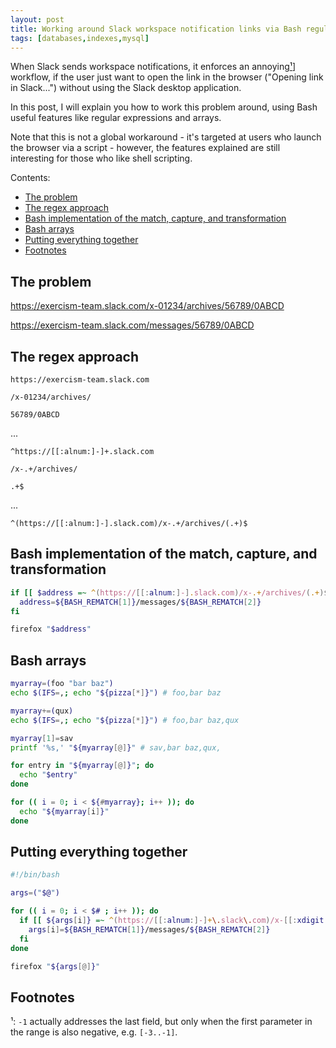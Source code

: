 ```yaml
---
layout: post
title: Working around Slack workspace notification links via Bash regular expressions
tags: [databases,indexes,mysql]
---
```


When Slack sends workspace notifications, it enforces an annoying[¹](#footnote01)] workflow, if the user just want to open the link in the browser ("Opening link in Slack...") without using the Slack desktop application.

In this post, I will explain you how to work this problem around, using Bash useful features like regular expressions and arrays.

Note that this is not a global workaround - it's targeted at users who launch the browser via a script - however, the features explained are still interesting for those who like shell scripting.

Contents:

<!-- [Terminology](/An-introduction-to-functional-indexes-in-mysql-8.0-and-their-gotchas#terminology) -->

- [The problem](#the-problem)
- [The regex approach](#the-regex-approach)
- [Bash implementation of the match, capture, and transformation](#bash-implementation-of-the-match-capture-and-transformation)
- [Bash arrays](#bash-arrays)
- [Putting everything together](#putting-everything-together)
- [Footnotes](#footnotes)

## The problem

https://exercism-team.slack.com/x-01234/archives/56789/0ABCD

https://exercism-team.slack.com/messages/56789/0ABCD

## The regex approach

`https://exercism-team.slack.com`

`/x-01234/archives/`

`56789/0ABCD`

...

`^https://[[:alnum:]-]+.slack.com`

`/x-.+/archives/`

`.+$`

...

`^(https://[[:alnum:]-].slack.com)/x-.+/archives/(.+)$`

## Bash implementation of the match, capture, and transformation

```sh
if [[ $address =~ ^(https://[[:alnum:]-].slack.com)/x-.+/archives/(.+)$ ]]; then
  address=${BASH_REMATCH[1]}/messages/${BASH_REMATCH[2]}
fi

firefox "$address"
```

## Bash arrays

```sh
myarray=(foo "bar baz")
echo $(IFS=,; echo "${pizza[*]}") # foo,bar baz

myarray+=(qux)
echo $(IFS=,; echo "${pizza[*]}") # foo,bar baz,qux

myarray[1]=sav
printf '%s,' "${myarray[@]}" # sav,bar baz,qux,

for entry in "${myarray[@]}"; do
  echo "$entry"
done

for (( i = 0; i < ${#myarray}; i++ )); do
  echo "${myarray[i]}"
done
```

## Putting everything together

```sh
#!/bin/bash

args=("$@")

for (( i = 0; i < $# ; i++ )); do
  if [[ ${args[i]} =~ ^(https://[[:alnum:]-]+\.slack\.com)/x-[[:xdigit:]]+/archives/([[:xdigit:]]+/[[:xdigit:]]+)$ ]]; then
    args[i]=${BASH_REMATCH[1]}/messages/${BASH_REMATCH[2]}
  fi
done

firefox "${args[@]}"
```

## Footnotes

<a name="footnote01">¹</a>: `-1` actually addresses the last field, but only when the first parameter in the range is also negative, e.g. `[-3..-1]`.<br/>

